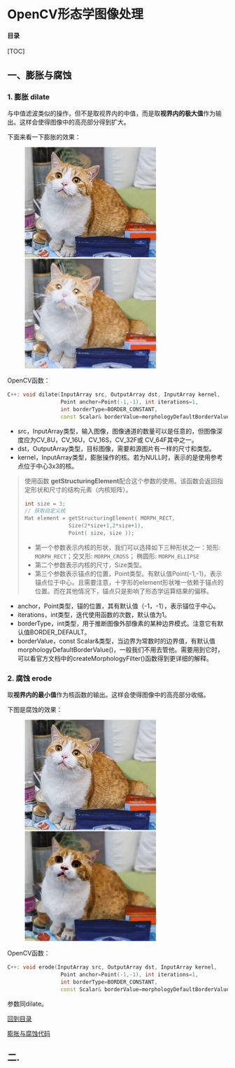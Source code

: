 # OpenCV形态学图像处理

#### 目录

[TOC]

## 一、膨胀与腐蚀

### 1. 膨胀 dilate

与中值滤波类似的操作，但不是取视界内的中值，而是取**视界内的极大值**作为输出。这样会使得图像中的高亮部分得到扩大。

下面来看一下膨胀的效果：

<figure class="half">
    <img src="./pics/猪皮.png" width="300" /> 
    <img src="./pics/膨胀.png" width="300" />
</figure>

OpenCV函数：

```cpp
C++: void dilate(InputArray src, OutputArray dst, InputArray kernel,
                 Point anchor=Point(-1,-1), int iterations=1,
                 int borderType=BORDER_CONSTANT,
                 const Scalar& borderValue=morphologyDefaultBorderValue());
```

* src，InputArray类型，输入图像，图像通道的数量可以是任意的，但图像深度应为CV_8U，CV_16U，CV_16S，CV_32F或 CV_64F其中之一。
* dst，OutputArray类型，目标图像，需要和源图片有一样的尺寸和类型。
* kernel，InputArray类型，膨胀操作的核。若为NULL时，表示的是使用参考点位于中心3x3的核。

> 使用函数 **getStructuringElement**配合这个参数的使用。该函数会返回指定形状和尺寸的结构元素（内核矩阵）。
>
> ```cpp
> int size = 3; 
> // 获取自定义核
> Mat element = getStructuringElement( MORPH_RECT,
> 				Size(2*size+1,2*size+1),
> 				Point( size, size ));
> ```
>
>
> * 第一个参数表示内核的形状，我们可以选择如下三种形状之一：矩形: `MORPH_RECT`；交叉形: `MORPH_CROSS`；
>   椭圆形: `MORPH_ELLIPSE`
> * 第二个参数表示内核的尺寸，Size类型。
> * 第三个参数表示锚点的位置，Point类型。有默认值Point(-1,-1)，表示锚点位于中心。且需要注意，十字形的element形状唯一依赖于锚点的位置。而在其他情况下，锚点只是影响了形态学运算结果的偏移。

* anchor，Point类型，锚的位置，其有默认值（-1，-1），表示锚位于中心。
* iterations，int类型，迭代使用函数的次数，默认值为1。
* borderType，int类型，用于推断图像外部像素的某种边界模式。注意它有默认值BORDER_DEFAULT。
* borderValue，const Scalar&类型，当边界为常数时的边界值，有默认值morphologyDefaultBorderValue()，一般我们不用去管他。需要用到它时，可以看官方文档中的createMorphologyFilter()函数得到更详细的解释。

### 2. 腐蚀 erode

取**视界内的最小值**作为核函数的输出。这样会使得图像中的高亮部分收缩。

下图是腐蚀的效果：

<figure class="half">
    <img src="./pics/猪皮.png" width="300" /> 
    <img src="./pics/腐蚀.png" width="300" />
</figure>

OpenCV函数：

```cpp
C++: void erode(InputArray src, OutputArray dst, InputArray kernel,
                 Point anchor=Point(-1,-1), int iterations=1,
                 int borderType=BORDER_CONSTANT,
                 const Scalar& borderValue=morphologyDefaultBorderValue());
```

参数同dilate。

[回到目录](#目录)

[膨胀与腐蚀代码](<https://github.com/Liuyvjin/OpenCV_begin/tree/master/EX5>)

## 二. 


